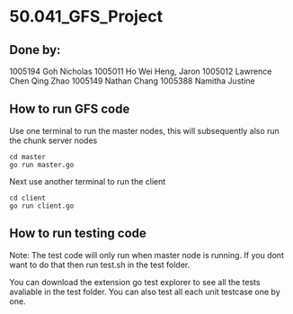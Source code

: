 # 50.041_GFS_Project

## Done by:
1005194 Goh Nicholas 
1005011 Ho Wei Heng, Jaron 
1005012 Lawrence Chen Qing Zhao
1005149 Nathan Chang
1005388 Namitha Justine

## How to run GFS code
Use one terminal to run the master nodes, this will subsequently also run the chunk server nodes

    cd master
    go run master.go

Next use another terminal to run the client

    cd client
    go run client.go

## How to run testing code
Note: The test code will only run when master node is running. If you dont want to do that then run test.sh in the test folder.

You can download the extension go test explorer to see all the tests avaliable in the test folder. You can also test all each unit testcase one by one.
